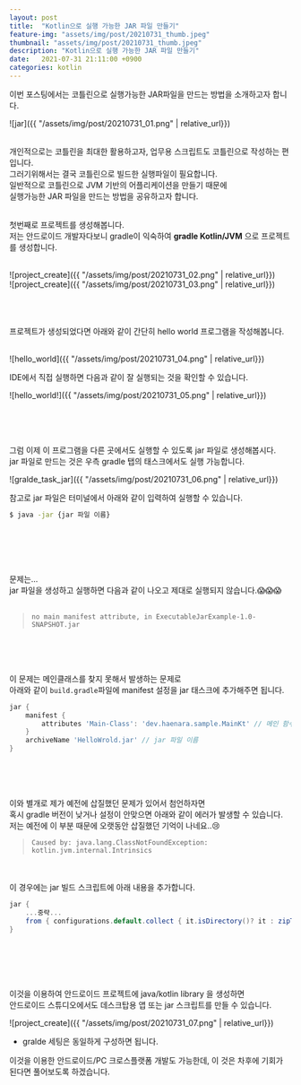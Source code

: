 ```yaml
---
layout: post
title:  "Kotlin으로 실행 가능한 JAR 파일 만들기"
feature-img: "assets/img/post/20210731_thumb.jpeg"
thumbnail: "assets/img/post/20210731_thumb.jpeg"
description: "Kotlin으로 실행 가능한 JAR 파일 만들기"
date:   2021-07-31 21:11:00 +0900
categories: kotlin
---
```


이번 포스팅에서는 코틀린으로 실행가능한 JAR파일을 만드는 방법을 소개하고자 합니다.<br/>

![jar]({{ "/assets/img/post/20210731_01.png" | relative_url}})<br/>

<br/>
개인적으로는 코틀린을 최대한 활용하고자, 업무용 스크립트도 코틀린으로 작성하는 편입니다. <br/>
그러기위해서는 결국 코틀린으로 빌드한 실행파일이 필요합니다.<br/>
일반적으로 코틀린으로 JVM 기반의 어플리케이션을 만들기 때문에<br/>
실행가능한 JAR 파일을 만드는 방법을 공유하고자 합니다. <br/>
<br/>

첫번째로 프로젝트를 생성해봅니다.<br/>
저는 안드로이드 개발자다보니 gradle이 익숙하여 **gradle Kotlin/JVM** 으로 프로젝트를 생성합니다. <br/>
<br/>

![project_create]({{ "/assets/img/post/20210731_02.png" | relative_url}})<br/>
![project_create]({{ "/assets/img/post/20210731_03.png" | relative_url}})

<br/><br/><br/>
프로젝트가 생성되었다면 아래와 같이 간단히 hello world 프로그램을 작성해봅니다.<br/>
<br/>

![hello_world]({{ "/assets/img/post/20210731_04.png" | relative_url}})<br/>

IDE에서 직접 실행하면 다음과 같이 잘 실행되는 것을 확인할 수 있습니다.<br/>

![hello_world!]({{ "/assets/img/post/20210731_05.png" | relative_url}})<br/>

<br/><br/><br/>

그럼 이제 이 프로그램을 다른 곳에서도 실행할 수 있도록 jar 파일로 생성해봅시다.<br/>
jar 파일로 만드는 것은 우측 gradle 탭의 태스크에서도 실행 가능합니다.<br/>

![gralde_task_jar]({{ "/assets/img/post/20210731_06.png" | relative_url}})<br/>

참고로 jar 파일은 터미널에서 아래와 같이 입력하여 실행할 수 있습니다.<br/>

```bash
$ java -jar {jar 파일 이름}
```
<br/><br/><br/><br/>

문제는...<br/>
jar 파일을 생성하고 실행하면 다음과 같이 나오고 제대로 실행되지 않습니다.😱😱😱<br/><br/>

> `no main manifest attribute, in ExecutableJarExample-1.0-SNAPSHOT.jar`

<br/><br/><br/>

이 문제는 메인클래스를 찾지 못해서 발생하는 문제로<br/>
아래와 같이 `build.gradle`파일에 manifest 설정을 jar 태스크에 추가해주면 됩니다. <br/>

```groovy
jar {
    manifest {
        attributes 'Main-Class': 'dev.haenara.sample.MainKt' // 메인 함수가 담긴 클래스 패키지명
    }
    archiveName 'HelloWrold.jar' // jar 파일 이름
}
```
<br/><br/><br/>

이와 별개로 제가 예전에 삽질했던 문제가 있어서 첨언하자면<br/>
혹시 gradle 버전이 낮거나 설정이 안맞으면 아래와 같이 에러가 발생할 수 있습니다.<br/>
저는 예전에 이 부분 때문에 오랫동안 삽질했던 기억이 나네요..😢<br/>

> `Caused by: java.lang.ClassNotFoundException: kotlin.jvm.internal.Intrinsics`

<br/><br/>
이 경우에는 jar 빌드 스크립트에 아래 내용을 추가합니다. <br/>

```groovy
jar {
    ...중략...
    from { configurations.default.collect { it.isDirectory()? it : zipTree(it) } }
}
```

<br/><br/><br/><br/>

이것을 이용하여 안드로이드 프로젝트에 java/kotlin library 을 생성하면 <br/>안드로이드 스튜디오에서도 데스크탑용 앱 또는 jar 스크립트를 만들 수 있습니다.<br/>

![project_create]({{ "/assets/img/post/20210731_07.png" | relative_url}})

- gralde 세팅은 동일하게 구성하면 됩니다. 

이것을 이용한 안드로이드/PC 크로스플랫폼 개발도 가능한데, 이 것은 차후에 기회가 된다면 풀어보도록 하겠습니다.
<br/><br/><br/>

